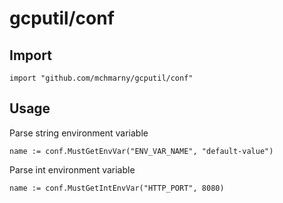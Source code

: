 # gcputil/conf

## Import


```shell
import "github.com/mchmarny/gcputil/conf"
```

## Usage

Parse string environment variable

```shell
name := conf.MustGetEnvVar("ENV_VAR_NAME", "default-value")
```

Parse int environment variable

```shell
name := conf.MustGetIntEnvVar("HTTP_PORT", 8080)
```